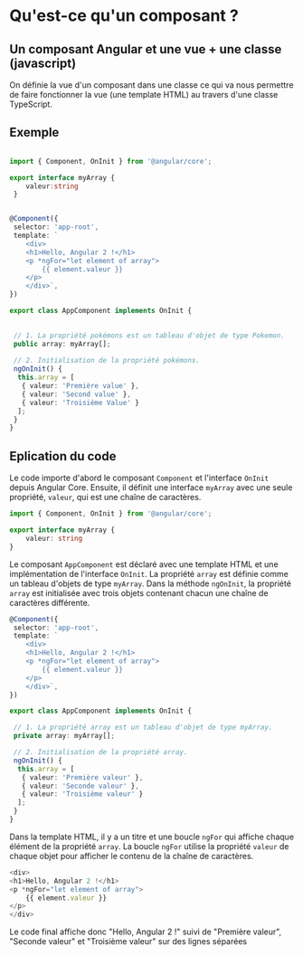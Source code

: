 # Qu'est-ce qu'un composant ?  

## Un composant Angular et une vue + une classe (javascript) 

On définie la vue d'un composant dans une classe ce qui va nous permettre de faire fonctionner la vue (une template HTML) au travers d'une classe TypeScript.

## Exemple  

```ts

import { Component, OnInit } from '@angular/core'; 

export interface myArray {
    valeur:string
 }


@Component({ 
 selector: 'app-root', 
 template: `
    <div>
    <h1>Hello, Angular 2 !</h1>
    <p *ngFor="let element of array">
        {{ element.valeur }}
    </p> 
    </div>`,
}) 

export class AppComponent implements OnInit { 

 
 // 1. La propriété pokémons est un tableau d'objet de type Pokemon. 
 public array: myArray[]; 
 
 // 2. Initialisation de la propriété pokémons. 
 ngOnInit() { 
  this.array = [ 
   { valeur: 'Première value' }, 
   { valeur: 'Second value' }, 
   { valeur: 'Troisième Value' } 
  ]; 
 } 
}
```  

## Eplication du code

Le code importe d'abord le composant `Component` et l'interface `OnInit` depuis Angular Core. Ensuite, il définit une interface `myArray` avec une seule propriété, `valeur`, qui est une chaîne de caractères.  

```ts
import { Component, OnInit } from '@angular/core';

export interface myArray {
    valeur: string
}
```

Le composant `AppComponent` est déclaré avec une template HTML et une implémentation de l'interface `OnInit`. La propriété `array` est définie comme un tableau d'objets de type `myArray`. Dans la méthode `ngOnInit`, la propriété `array` est initialisée avec trois objets contenant chacun une chaîne de caractères différente.

```ts
@Component({
 selector: 'app-root',
 template: `
    <div>
    <h1>Hello, Angular 2 !</h1>
    <p *ngFor="let element of array">
        {{ element.valeur }}
    </p> 
    </div>`,
})

export class AppComponent implements OnInit {

 // 1. La propriété array est un tableau d'objet de type myArray.
 private array: myArray[];

 // 2. Initialisation de la propriété array.
 ngOnInit() {
  this.array = [
   { valeur: 'Première valeur' },
   { valeur: 'Seconde valeur' },
   { valeur: 'Troisième valeur' }
  ];
 }
}
```

Dans la template HTML, il y a un titre et une boucle `ngFor` qui affiche chaque élément de la propriété `array`. La boucle `ngFor` utilise la propriété `valeur` de chaque objet pour afficher le contenu de la chaîne de caractères.  

```ts
<div>
<h1>Hello, Angular 2 !</h1>
<p *ngFor="let element of array">
    {{ element.valeur }}
</p> 
</div>
```

Le code final affiche donc "Hello, Angular 2 !" suivi de "Première valeur", "Seconde valeur" et "Troisième valeur" sur des lignes séparées  

